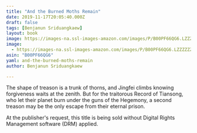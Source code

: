```yaml
---
title: "And the Burned Moths Remain"
date: 2019-11-17T20:05:40.000Z
draft: false
tags: [Benjanun Sriduangkaew]
layout: book
image: https://images-na.ssl-images-amazon.com/images/P/B00PF66QG6.LZZZZZZZ.jpg
image: 
  - https://images-na.ssl-images-amazon.com/images/P/B00PF66QG6.LZZZZZZZ.jpg
asin: "B00PF66QG6"
yaml: and-the-burned-moths-remain
author: Benjanun Sriduangkaew

---
```


The shape of treason is a trunk of thorns, and Jingfei climbs knowing forgiveness waits at the zenith. But for the traitorous Record of Tiansong, who let their planet burn under the guns of the Hegemony, a second treason may be the only escape from their eternal prison.  


At the publisher's request, this title is being sold without Digital Rights Management software (DRM) applied.